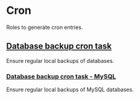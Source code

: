 # Cron
Roles to generate cron entries.
<!--ROLEVARS-->
<!--ENDROLEVARS-->

<!--TOC-->
## [Database backup cron task](cron_database_backup/README.md)
Ensure regular local backups of databases.
### [Database backup cron task - MySQL](cron_database_backup/cron_database_backup-mysql/README.md)
Ensure regular local backups of MySQL databases.
<!--ENDTOC-->
